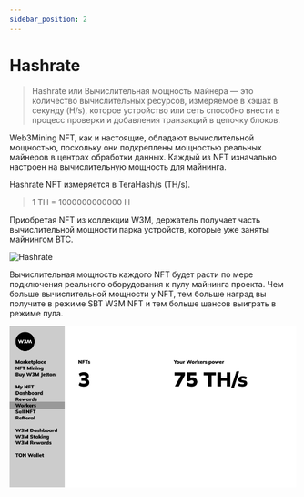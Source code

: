 ```yaml
---
sidebar_position: 2
---
```


# Hashrate

> Hashrate или Вычислительная мощность майнера — это количество вычислительных ресурсов, измеряемое в хэшах в секунду (H/s), которое устройство или сеть способно внести в процесс проверки и добавления транзакций в цепочку блоков.

Web3Mining NFT, как и настоящие, обладают вычислительной мощностью, поскольку они подкреплены мощностью реальных майнеров в центрах обработки данных. Каждый из NFT изначально настроен на вычислительную мощность для майнинга.

Hashrate NFT измеряется в TeraHash/s (TH/s).

> 1 TH = 1000000000000 H

Приобретая NFT из коллекции W3M, держатель получает часть вычислительной мощности парка устройств, которые уже заняты майнингом BTC.

![Hashrate](./wm_m50_active_optim.gif)

Вычислительная мощность каждого NFT будет расти по мере подключения реального оборудования к пулу майнинга проекта. Чем больше вычислительной мощности у NFT, тем больше наград вы получите в режиме SBT W3M NFT и тем больше шансов выиграть в режиме пула.

![Hashrate](./hashrate_nft_back.png)
